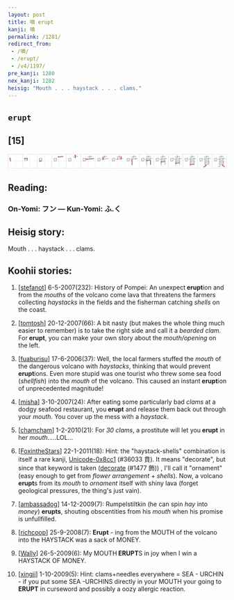 ```yaml
---
layout: post
title: 噴 erupt
kanji: 噴
permalink: /1281/
redirect_from:
 - /噴/
 - /erupt/
 - /v4/1197/
pre_kanji: 1280
nex_kanji: 1282
heisig: "Mouth . . . haystack . . . clams."
---
```


## `erupt`

## [15]

<div class="stroke"><img src="../images/E599B4.png" /></div>

## Reading:

### On-Yomi: フン &mdash; Kun-Yomi: ふ.く

## Heisig story:

Mouth . . . haystack . . . clams.

## Koohii stories:

1) [<a href="http://kanji.koohii.com/profile/stefanot">stefanot</a>] 6-5-2007(232): History of Pompei: An unexpect<strong> erupt</strong>ion and from the <em>mouths</em> of the volcano come lava that threatens the farmers collecting <em>haystacks</em> in the fields and the fisherman catching <em>shells</em> on the coast.

2) [<a href="http://kanji.koohii.com/profile/tomtosh">tomtosh</a>] 20-12-2007(66): A bit nasty (but makes the whole thing much easier to remember) is to take the right side and call it a <em>bearded clam.</em> For<strong> erupt</strong>, you can make your own story about the <em>mouth/opening</em> on the left.

3) [<a href="http://kanji.koohii.com/profile/fuaburisu">fuaburisu</a>] 17-6-2006(37): Well, the local farmers stuffed the <em>mouth</em> of the dangerous volcano with <em>haystacks</em>, thinking that would prevent<strong> erupt</strong>ions. Even more stupid was one tourist who threw some sea food (<em>shellfish</em>) into the <em>mouth</em> of the volcano. This caused an instant<strong> erupt</strong>ion of unprecedented magnitude!

4) [<a href="http://kanji.koohii.com/profile/misha">misha</a>] 3-10-2007(24): After eating some particularly bad <em>clams</em> at a dodgy seafood restaurant, you<strong> erupt</strong> and release them back out through your <em>mouth</em>. You cover up the mess with a <em>haystack</em>.

5) [<a href="http://kanji.koohii.com/profile/chamcham">chamcham</a>] 1-2-2010(21): For <em>30 clams</em>, a prostitute will let you<strong> erupt</strong> in her <em>mouth</em>.....LOL...

6) [<a href="http://kanji.koohii.com/profile/FoxintheStars">FoxintheStars</a>] 22-1-2011(18): Hint: the &quot;haystack-shells&quot; combination is itself a rare kanji, <a href="../v4/36033">Unicode-0x8cc1</a> (#36033 賁). It means &quot;decorate&quot;, but since that keyword is taken (<a href="../v4/1477">decorate</a> (#1477 飾)) , I&#039;ll call it &quot;ornament&quot; (easy enough to get from <em>flower arrangement</em> + <em>shells</em>). Now, a volcano<strong> erupt</strong>s from its <em>mouth</em> to <em>ornament</em> itself with shiny lava (forget geological pressures, the thing&#039;s just vain).

7) [<a href="http://kanji.koohii.com/profile/ambassadog">ambassadog</a>] 14-12-2009(7): Rumpelstiltkin (he can spin <em>hay</em> into <em>money</em>) <strong>erupts</strong>, shouting obscentities from his <em>mouth</em> when his promise is unfullfilled.

8) [<a href="http://kanji.koohii.com/profile/richcoop">richcoop</a>] 25-9-2008(7): <strong>Erupt</strong> - ing from the MOUTH of the volcano into the HAYSTACK was a sack of MONEY.

9) [<a href="http://kanji.koohii.com/profile/Wally">Wally</a>] 26-5-2009(6): My MOUTH<strong> ERUPT</strong>S in joy when I win a HAYSTACK OF MONEY.

10) [<a href="http://kanji.koohii.com/profile/xingji">xingji</a>] 1-10-2009(5): Hint: clams+needles everywhere = SEA - URCHIN - if you put some SEA -URCHINS directly in your MOUTH your going to<strong> ERUPT</strong> in curseword and possibly a oozy allergic reaction.
